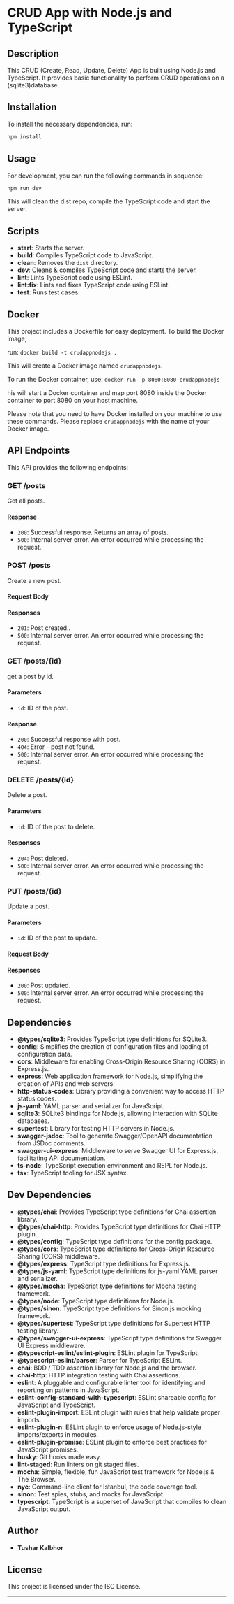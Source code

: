 
# CRUD App with Node.js and TypeScript

## Description

This CRUD (Create, Read, Update, Delete) App is built using Node.js and TypeScript. It provides basic functionality to perform CRUD operations on a (sqlite3)database.

## Installation

To install the necessary dependencies, run:

```bash
npm install
```

## Usage

For development, you can run the following commands in sequence:
```bash
npm run dev
```
This will clean the dist repo, compile the TypeScript code and start the server.

## Scripts

- **start**: Starts the server.
- **build**: Compiles TypeScript code to JavaScript.
- **clean**: Removes the `dist` directory.
- **dev**: Cleans & compiles TypeScript code and starts the server.
- **lint**: Lints TypeScript code using ESLint.
- **lint:fix**: Lints and fixes TypeScript code using ESLint.
- **test**: Runs test cases.




## Docker

This project includes a Dockerfile for easy deployment. To build the Docker image,

run: ``docker build -t crudappnodejs .``

This will create a Docker image named `crudappnodejs`.

To run the Docker container, 
use:
``docker run -p 8080:8080 crudappnodejs``

his will start a Docker container and map port 8080 inside the Docker container to port 8080 on your host machine.

Please note that you need to have Docker installed on your machine to use these commands.
Please replace `crudappnodejs` with the name of your Docker image.

## API Endpoints

This API provides the following endpoints:

### GET /posts

Get all posts.

#### Response

- `200`: Successful response. Returns an array of posts.
- `500`: Internal server error. An error occurred while processing the request.

### POST /posts

Create a new post.

#### Request Body
#### Responses

- `201`: Post created..
- `500`: Internal server error. An error occurred while processing the request.

### GET /posts/{id}

get a post by id.

#### Parameters

- `id`: ID of the post.
#### Response

- `200`: Successful response with post.
- `404`: Error - post not found.
- `500`: Internal server error. An error occurred while processing the request.


### DELETE /posts/{id}

Delete a post.

#### Parameters

- `id`: ID of the post to delete.

#### Responses

- `204`: Post deleted.
- `500`: Internal server error. An error occurred while processing the request.

### PUT /posts/{id}

Update a post.

#### Parameters

- `id`: ID of the post to update.

#### Request Body

#### Responses

- `200`: Post updated.
- `500`: Internal server error. An error occurred while processing the request.
## Dependencies

- **@types/sqlite3**: Provides TypeScript type definitions for SQLite3.
- **config**: Simplifies the creation of configuration files and loading of configuration data.
- **cors**: Middleware for enabling Cross-Origin Resource Sharing (CORS) in Express.js.
- **express**: Web application framework for Node.js, simplifying the creation of APIs and web servers.
- **http-status-codes**: Library providing a convenient way to access HTTP status codes.
- **js-yaml**: YAML parser and serializer for JavaScript.
- **sqlite3**: SQLite3 bindings for Node.js, allowing interaction with SQLite databases.
- **supertest**: Library for testing HTTP servers in Node.js.
- **swagger-jsdoc**: Tool to generate Swagger/OpenAPI documentation from JSDoc comments.
- **swagger-ui-express**: Middleware to serve Swagger UI for Express.js, facilitating API documentation.
- **ts-node**: TypeScript execution environment and REPL for Node.js.
- **tsx**: TypeScript tooling for JSX syntax.
## Dev Dependencies

- **@types/chai**: Provides TypeScript type definitions for Chai assertion library.
- **@types/chai-http**: Provides TypeScript type definitions for Chai HTTP plugin.
- **@types/config**: TypeScript type definitions for the config package.
- **@types/cors**: TypeScript type definitions for Cross-Origin Resource Sharing (CORS) middleware.
- **@types/express**: TypeScript type definitions for Express.js.
- **@types/js-yaml**: TypeScript type definitions for js-yaml YAML parser and serializer.
- **@types/mocha**: TypeScript type definitions for Mocha testing framework.
- **@types/node**: TypeScript type definitions for Node.js.
- **@types/sinon**: TypeScript type definitions for Sinon.js mocking framework.
- **@types/supertest**: TypeScript type definitions for Supertest HTTP testing library.
- **@types/swagger-ui-express**: TypeScript type definitions for Swagger UI Express middleware.
- **@typescript-eslint/eslint-plugin**: ESLint plugin for TypeScript.
- **@typescript-eslint/parser**: Parser for TypeScript ESLint.
- **chai**: BDD / TDD assertion library for Node.js and the browser.
- **chai-http**: HTTP integration testing with Chai assertions.
- **eslint**: A pluggable and configurable linter tool for identifying and reporting on patterns in JavaScript.
- **eslint-config-standard-with-typescript**: ESLint shareable config for JavaScript and TypeScript.
- **eslint-plugin-import**: ESLint plugin with rules that help validate proper imports.
- **eslint-plugin-n**: ESLint plugin to enforce usage of Node.js-style imports/exports in modules.
- **eslint-plugin-promise**: ESLint plugin to enforce best practices for JavaScript promises.
- **husky**: Git hooks made easy.
- **lint-staged**: Run linters on git staged files.
- **mocha**: Simple, flexible, fun JavaScript test framework for Node.js & The Browser.
- **nyc**: Command-line client for Istanbul, the code coverage tool.
- **sinon**: Test spies, stubs, and mocks for JavaScript.
- **typescript**: TypeScript is a superset of JavaScript that compiles to clean JavaScript output.

## Author

- **Tushar Kalbhor**

## License

This project is licensed under the ISC License.

---
